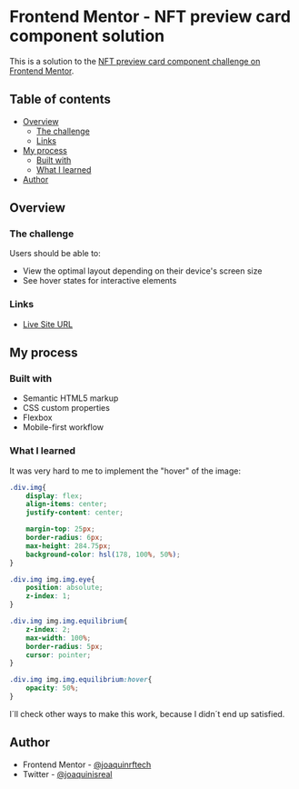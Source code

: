 # Frontend Mentor - NFT preview card component solution

This is a solution to the [NFT preview card component challenge on Frontend Mentor](https://www.frontendmentor.io/challenges/nft-preview-card-component-SbdUL_w0U).
## Table of contents

- [Overview](#overview)
  - [The challenge](#the-challenge)
  - [Links](#links)
- [My process](#my-process)
  - [Built with](#built-with)
  - [What I learned](#what-i-learned)
- [Author](#author)

## Overview

### The challenge

Users should be able to:

- View the optimal layout depending on their device's screen size
- See hover states for interactive elements

### Links

- [Live Site URL](https://joaquinrodfer.github.io/NFT-Preview-Card-Component/)

## My process

### Built with

- Semantic HTML5 markup
- CSS custom properties
- Flexbox
- Mobile-first workflow

### What I learned

It was very hard to me to implement the "hover" of the image:

```css
.div.img{
    display: flex;
    align-items: center;
    justify-content: center;

    margin-top: 25px;
    border-radius: 6px;
    max-height: 284.75px;
    background-color: hsl(178, 100%, 50%);
}

.div.img img.img.eye{
    position: absolute;
    z-index: 1;
}

.div.img img.img.equilibrium{
    z-index: 2;
    max-width: 100%;
    border-radius: 5px;
    cursor: pointer;
}

.div.img img.img.equilibrium:hover{
    opacity: 50%;
}
```

I´ll check other ways to make this work, because I didn´t end up satisfied.

## Author

- Frontend Mentor - [@joaquinrftech](https://www.frontendmentor.io/profile/joaquinrftech)
- Twitter - [@joaquinisreal](https://www.twitter.com/joaquinisreal)